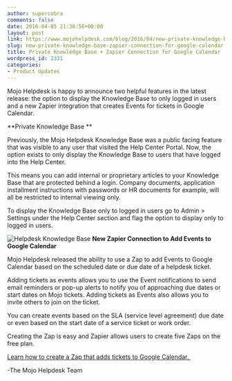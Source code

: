 ```yaml
---
author: supercobra
comments: false
date: 2016-04-05 21:30:56+00:00
layout: post
link: https://www.mojohelpdesk.com/blog/2016/04/new-private-knowledge-base-zapier-connection-for-google-calendar/
slug: new-private-knowledge-base-zapier-connection-for-google-calendar
title: Private Knowledge Base + Zapier Connection for Google Calendar
wordpress_id: 2331
categories:
- Product Updates
---
```


Mojo Helpdesk is happy to announce two helpful features in the latest release: the option to display the Knowledge Base to only logged in users and a new Zapier integration that creates Events for tickets in Google Calendar.

**Private Knowledge Base **

Previously, the Mojo Helpdesk Knowledge Base was a public facing feature that was visible to any user that visited the Help Center Portal. Now, the option exists to only display the Knowledge Base to users that have logged into the Help Center.

This means you can add internal or proprietary articles to your Knowledge Base that are protected behind a login. Company documents, application installment instructions with passwords or HR documents for example, will all be restricted to internal viewing only.

To display the Knowledge Base only to logged in users go to Admin > Settings under the Help Center section and flag the option to display only to logged in users.

![Helpdesk Knowledge Base](http://www.mojohelpdesk.com/blog/wordpress/wp-content/uploads/2016/04/knowledgebase2.jpg)
**New Zapier Connection to Add Events to Google Calendar**

Mojo Helpdesk released the ability to use a Zap to add Events to Google Calendar based on the scheduled date or due date of a helpdesk ticket.

Adding tickets as events allows you to use the Event notifications to send email reminders or pop-up alerts to notify you of approaching due dates or start dates on Mojo tickets. Adding tickets as Events also allows you to invite others to join on the ticket.

You can create events based on the SLA (service level agreement) due date or even based on the start date of a service ticket or work order.

Creating the Zap is easy and Zapier allows users to create five Zaps on the free plan.

[Learn how to create a Zap that adds tickets to Google Calendar. ](http://www.mojohelpdesk.com/blog/2016/04/add-mojo-tickets-to-google-calendar-with-this-easy-zap/)



-The Mojo Helpdesk Team
